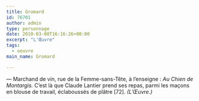 ```yaml
---
title: Gromard
id: 76701
author: admin
type: personnage
date: 2010-03-08T16:16:26+00:00
excerpt: "L'Œuvre"
tags:
  - oeuvre
main_name: Gromard

---
```

— Marchand de vin, rue de la Femme-sans-Tête, à l&rsquo;enseigne : _Au Chien de Montargis._ C&rsquo;est là que Claude Lantier prend ses repas, parmi les maçons en blouse de travail, éclaboussés de plâtre [72]. _(L&rsquo;Œuvre.)_